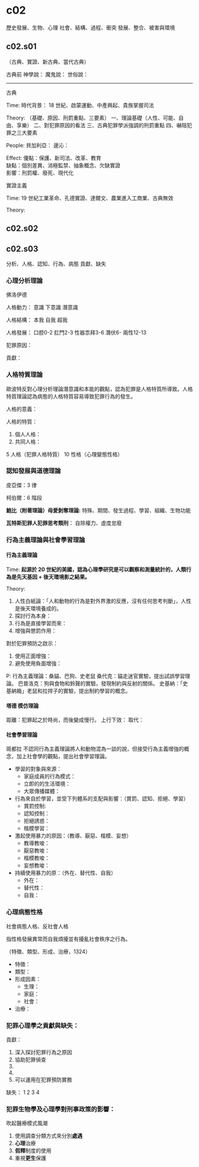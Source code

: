 # c02

歷史發展、生物、心理
社會、結構、過程、衝突
發展、整合、被害與環境

## c02.s01

（古典、實證、新古典、當代古典）

古典前
神學說：
魔鬼說：
世俗說：
___


古典

Time:
時代背景：
18 世紀、啟蒙運動、中產興起、貴族掌握司法

Theory:
（基礎、原因、刑罰重點、三要素）
一、理論基礎（人性、可能、自由、享樂）
二、對犯罪原因的看法
三、古典犯罪學派強調的刑罰重點
四、嚇阻犯罪之三大要素

People:
貝加利亞：
邊沁：

Effect:
優點：保護、新司法、改革、教育  
缺點：個別差異、消極監禁、抽象概念、欠缺實證  
影響：刑罰權、廢死、現代化

實證主義

Time:
19 世紀工業革命、孔德實證、達爾文、農業進入工商業、古典無效

Theory:

## c02.s02

## c02.s03

分析、人格、認知、行為、病態
貢獻、缺失

### 心理分析理論

佛洛伊德

人格動力：
意識
下意識
潛意識

人格結構：
本我
自我
超我

人格發展：
口腔0-2
肛門2-3
性器祟拜3-6
潛伏6-
兩性12-13

犯罪原因：

貢獻：

### 人格特質理論

歐波特反對心理分析理論潛意識和本能的觀點，認為犯罪是人格特質所導致。人格特質理論認為病態的人格特質容易導致犯罪行為的發生。

人格的意義：

人格的特質：
1. 個人人格：
2. 共同人格：

5 人格（犯罪人格特質）
10 性格（心理變態性格）

### 認知發展與道德理論

皮亞傑：3 律

柯伯爾：6 階段

**鮑比（附著理論）母愛剝奪理論:**
特殊、期間、發生過程、學習、組織、生物功能

**瓦特斯犯罪人犯罪思考類刑**：
自除權力、虛度怠廢

### 行為主義理論與社會學習理論

#### 行為主義理論

Time:
**起源於 20 世紀的美國，認為心理學研究是可以觀察和測量統計的，人類行為是先天基因 + 後天環境影之結果。**

Theory:
1. 人性白紙論：「人和動物的行為是對外界激的反應，沒有任何思考判斷」，人性是後天環境養成的。
2. 探討行為本身：
3. 行為是直接學習而來：
4. 增強與懲罰作用：

對於犯罪預防之啟示：
1. 使用正面增強：
2. 避免使用負面增強：

P:
行為主義理論：桑貓、巴狗、史老鼠
桑代克：貓走迷官實驗，提出試誤學習理論。
巴普洛克：狗與食物和鈴聲的實驗，發現制約與反射的關係。
史基納：「史基納箱」老鼠和拉捍子的實驗，提出制約學習的概念。

#### 塔德 模仿理論

距離：犯罪起之於時尚，而後變成慢行。
上行下效：
取代：

#### 社會學習理論

斑都拉
不認同行為主義理論將人和動物混為一談的說，但接受行為主義增強的概念，加上社會學的觀點，提出社會學習理論。

* 學習的對象與來源：
  * 家庭成員的行為模式：
  * 立即的的生活環境：
  * 大眾傳播媒體：
* 行為來自於學習，並受下列體系的支配與影響：（賞罰、認知、拒絕、學習）
  * 賞罰控制:
  * 認知控制：
  * 拒絕誘惑：
  * 楷模學習：
* 激起使用暴力的原因：（教導、厭惡、楷模、妄想）
  * 教導教唆：
  * 厭惡教唆：
  * 楷模教唆：
  * 妄想教唆：
* 持續使用暴力的原：（外在、替代性、自我）
  * 外在：
  * 替代性：
  * 自我：

### 心理病態性格

社會病態人格、反社會人格

指性格發展異常而自我煩擾並有擾亂社會秩序之行為。

（特徵、類型、形成、治療，1324）
* 特徵：
* 類型：
* 形成因素：
  * 生理：
  * 家庭：
  * 社會：
* 治療：

### 犯罪心理學之貢獻與缺失：

貢獻：

1. 深入探討犯罪行為之原因
2. 協助犯罪偵查
3. 
4. 
5. 可以運用在犯罪預防實務

缺失：
1
2
3
4

### 犯罪生物學及心理學對刑事政策的影響：

吹起醫療模式風潮

1. 使用調查分類方式來分別**處遇**
2. **心理**治療
3. **假釋**制度的使用
4. 重視**更生**保護

